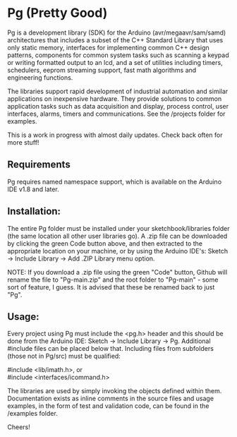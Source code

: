 # Pg (Pretty Good)

Pg is a development library (SDK) for the Arduino (avr/megaavr/sam/samd) architectures that includes a subset of the C++ Standard Library that uses only static memory, interfaces for implementing common C++ design patterns, components for common system tasks such as scanning a keypad or writing formatted output to an lcd, and a set of utilities including timers, schedulers, eeprom streaming support, fast math algorithms and engineering functions.

The libraries support rapid development of industrial automation and similar applications on inexpensive hardware. They provide solutions to common application tasks such as data acquisition and display, process control, user interfaces, alarms, timers and communications. See the /projects folder for examples.

This is a work in progress with almost daily updates. Check back often for more stuff!

## Requirements

Pg requires named namespace support, which is available on the Arduino IDE v1.8 and later.

## Installation:

The entire Pg folder must be installed under your sketchbook/libraries folder (the same location all other user libraries go). A .zip file can be downloaded by clicking the green Code button above, and then extracted to the appropriate location on your machine, or by using the Arduino IDE's: Sketch -> Include Library -> Add .ZIP Library menu option. 

NOTE: If you download a .zip file using the green "Code" button, Github will rename the file to "Pg-main.zip" and the root folder to "Pg-main" - some sort of feature, I guess. It is advised that these be renamed back to just "Pg".

## Usage:

Every project using Pg must include the <pg.h> header and this should be done from the Arduino IDE: Sketch -> Include Library -> Pg. Additional #include files can be placed below that. Including files from subfolders (those not in Pg/src) must be qualified: 

<p> #include &ltlib/imath.h&gt, or <br>
#include &ltinterfaces/icommand.h&gt </p>

The libraries are used by simply invoking the objects defined within them. Documentation exists as inline comments in the source files and usage examples, in the form of test and validation code, can be found in the /examples folder.
  
Cheers!
